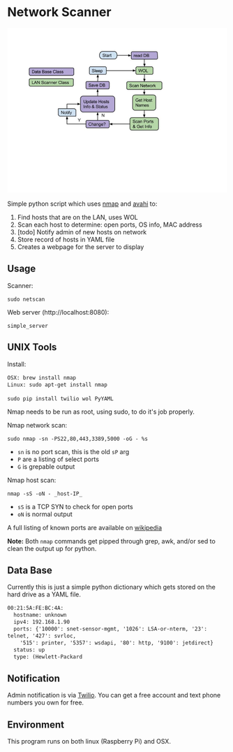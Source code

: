 # Network Scanner

![diagram](./pics/LAN-Scanner-3.jpg)

Simple python script which uses [nmap](http://) and [avahi](http://www.avahi.org) to:

1. Find hosts that are on the LAN, uses WOL
2. Scan each host to determine: open ports, OS info, MAC address
3. [todo] Notify admin of new hosts on network
4. Store record of hosts in YAML file
5. Creates a webpage for the server to display

## Usage

Scanner:

	sudo netscan

Web server (http://localhost:8080):

	simple_server

## UNIX Tools

Install:

	OSX: brew install nmap
	Linux: sudo apt-get install nmap

	sudo pip install twilio wol PyYAML

Nmap needs to be run as root, using sudo, to do it's job properly.

Nmap network scan:

	sudo nmap -sn -PS22,80,443,3389,5000 -oG - %s 

* `sn` is no port scan, this is the old `sP` arg
* `P` are a listing of select ports
* `G` is grepable output

Nmap host scan:

	nmap -sS -oN - _host-IP_

* `sS` is a TCP SYN to check for open ports
* `oN` is normal output

A full listing of known ports are available on [wikipedia](http://en.wikipedia.org/wiki/List_of_TCP_and_UDP_port_numbers)

**Note:** Both `nmap` commands get pipped through grep, awk, and/or sed to clean the output up for python.

## Data Base

Currently this is just a simple python dictionary which gets stored on the hard drive as a YAML file.

	00:21:5A:FE:BC:4A:
	  hostname: unknown
	  ipv4: 192.168.1.90
	  ports: {'10000': snet-sensor-mgmt, '1026': LSA-or-nterm, '23': telnet, '427': svrloc,
		'515': printer, '5357': wsdapi, '80': http, '9100': jetdirect}
	  status: up
	  type: (Hewlett-Packard

## Notification

Admin notification is via [Twilio](https://www.twilio.com/sms). You can get a free account and text phone numbers you own for free.

## Environment

This program runs on both linux (Raspberry Pi) and OSX.

